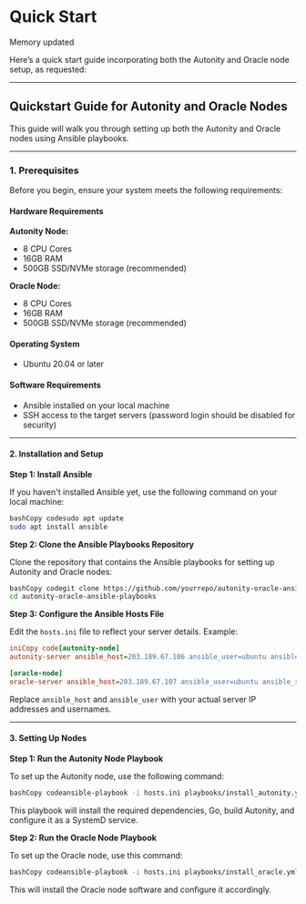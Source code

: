 # Quick Start

Memory updated

Here’s a quick start guide incorporating both the Autonity and Oracle node setup, as requested:

***

## Quickstart Guide for Autonity and Oracle Nodes

This guide will walk you through setting up both the Autonity and Oracle nodes using Ansible playbooks.

***

### **1. Prerequisites**

Before you begin, ensure your system meets the following requirements:

#### **Hardware Requirements**

**Autonity Node:**

* 8 CPU Cores
* 16GB RAM
* 500GB SSD/NVMe storage (recommended)

**Oracle Node:**

* 8 CPU Cores
* 16GB RAM
* 500GB SSD/NVMe storage (recommended)

#### **Operating System**

* Ubuntu 20.04 or later

#### **Software Requirements**

* Ansible installed on your local machine
* SSH access to the target servers (password login should be disabled for security)

***

#### **2. Installation and Setup**

**Step 1: Install Ansible**

If you haven't installed Ansible yet, use the following command on your local machine:

```bash
bashCopy codesudo apt update
sudo apt install ansible
```

**Step 2: Clone the Ansible Playbooks Repository**

Clone the repository that contains the Ansible playbooks for setting up Autonity and Oracle nodes:

```bash
bashCopy codegit clone https://github.com/yourrepo/autonity-oracle-ansible-playbooks.git
cd autonity-oracle-ansible-playbooks
```

**Step 3: Configure the Ansible Hosts File**

Edit the `hosts.ini` file to reflect your server details. Example:

```ini
iniCopy code[autonity-node]
autonity-server ansible_host=203.189.67.106 ansible_user=ubuntu ansible_ssh_private_key_file=~/.ssh/id_rsa

[oracle-node]
oracle-server ansible_host=203.189.67.107 ansible_user=ubuntu ansible_ssh_private_key_file=~/.ssh/id_rsa
```

Replace `ansible_host` and `ansible_user` with your actual server IP addresses and usernames.

***

#### **3. Setting Up Nodes**

**Step 1: Run the Autonity Node Playbook**

To set up the Autonity node, use the following command:

```bash
bashCopy codeansible-playbook -i hosts.ini playbooks/install_autonity.yml -l autonity-node
```

This playbook will install the required dependencies, Go, build Autonity, and configure it as a SystemD service.

**Step 2: Run the Oracle Node Playbook**

To set up the Oracle node, use this command:

```bash
bashCopy codeansible-playbook -i hosts.ini playbooks/install_oracle.yml -l oracle-node
```

This will install the Oracle node software and configure it accordingly.
